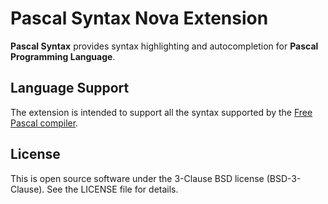 # Pascal Syntax Nova Extension

**Pascal Syntax** provides syntax highlighting and autocompletion for **Pascal Programming Language**.

## Language Support

The extension is intended to support all the syntax supported by the [Free Pascal compiler](https://www.freepascal.org/).

## License

This is open source software under the 3-Clause BSD license (BSD-3-Clause). See the LICENSE file for details.
